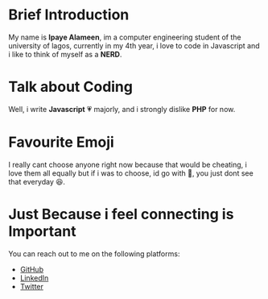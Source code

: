 # Brief Introduction

My name is **Ipaye Alameen**, im a computer engineering student of the university of lagos, currently in my 4th year, i love to code in Javascript and i like to think of myself as a **NERD**.

# Talk about Coding

Well, i write **Javascript** 💗 majorly, and i strongly dislike **PHP** for now.

# Favourite Emoji

I really cant choose anyone right now because that would be cheating, i love them all equally but if i was to choose, id go with 🦄, you just dont see that everyday 😆.


# Just Because i feel connecting is Important

You can reach out to me on the following platforms: 

- [GitHub](https://github.com/ipaye)
- [LinkedIn](ng.linkedin.com/in/ipaye-alameen)
- [Twitter](https://twitter.com/_ipaye)